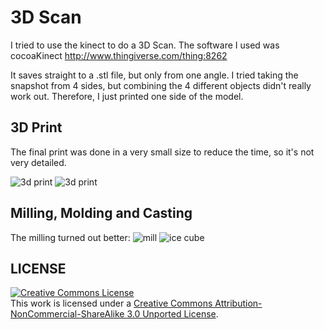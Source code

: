 # 3D Scan

I tried to use the kinect to do a 3D Scan. The software I used was cocoaKinect <a href="http://www.thingiverse.com/thing:8262"/>http://www.thingiverse.com/thing:8262</a>

It saves straight to a .stl file, but only from one angle. I tried taking the snapshot from 4 sides, but combining the 4 different objects didn't really work out. Therefore, I just printed one side of the model.

## 3D Print

The final print was done in a very small size to reduce the time, so it's not very detailed.

<img alt="3d print" src="https://raw.github.com/DigitalFabricationStudio/Project_0.2/master/matti.niinimaki/images/3dscan01.jpg" />
<img alt="3d print" src="https://raw.github.com/DigitalFabricationStudio/Project_0.2/master/matti.niinimaki/images/3dscan02.jpg" />

## Milling, Molding and Casting
The milling turned out better:
<img alt="mill" src="https://raw.github.com/DigitalFabricationStudio/Project_0.2/master/matti.niinimaki/images/mill.jpg" />
<img alt="ice cube" src="https://raw.github.com/DigitalFabricationStudio/Project_0.2/master/matti.niinimaki/images/ice_cube.jpg" />

## LICENSE
<a rel="license" href="http://creativecommons.org/licenses/by-nc-sa/3.0/deed.en_US"><img alt="Creative Commons License" style="border-width:0" src="http://i.creativecommons.org/l/by-nc-sa/3.0/88x31.png" /></a><br />This work is licensed under a <a rel="license" href="http://creativecommons.org/licenses/by-nc-sa/3.0/deed.en_US">Creative Commons Attribution-NonCommercial-ShareAlike 3.0 Unported License</a>.